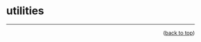 <a name="topage"></a>

# utilities


----

<p align="right">(<a href="#topage">back to top</a>)</p>
<br/>
<br/>

